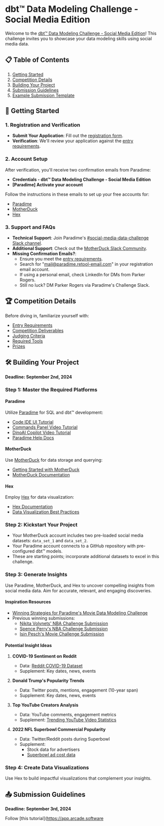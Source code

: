 # dbt™ Data Modeling Challenge - Social Media Edition

Welcome to the [dbt™ Data Modeling Challenge - Social Media Edition](https://www.paradime.io/dbt-data-modeling-challenge-social-edition)! This challenge invites you to showcase your data modeling skills using social media data.

## 📋 Table of Contents
1. [Getting Started](#-getting-started)
2. [Competition Details](#-competition-details)
3. [Building Your Project](#-building-your-project)
4. [Submission Guidelines](#-submission-guidelines)
5. [Example Submission Template](#-example-submission-template)

## 🚀 Getting Started

### 1. Registration and Verification
- **Submit Your Application**: Fill out the [registration form](https://www.paradime.io/dbt-data-modeling-challenge-movie-edition#div-registration-form).
- **Verification**: We'll review your application against the [entry requirements](https://www.paradime.io/dbt-data-modeling-challenge-movie-edition#div-how-it-works-2).

### 2. Account Setup
After verification, you'll receive two confirmation emails from Paradime:
- **Credentials - dbt™ Data Modeling Challenge - Social Media Edition**
- **[Paradime] Activate your account**

Follow the instructions in these emails to set up your free accounts for:
- [Paradime](https://www.paradime.io/)
- [MotherDuck](https://motherduck.com/)
- [Hex](https://hex.tech/)

### 3. Support and FAQs
- **Technical Support**: Join Paradime's [#social-media-data-challenge Slack channel](https://paradimers.slack.com/join/shared_invite/zt-1mzax4sb8-jgw~hXRlDHAx~KN0az18bw#/shared-invite/email).
- **Additional Support**: Check out the [MotherDuck Slack Community](https://join.slack.com/t/motherduckcommunity/shared_invite/zt-2hh1g7kec-Z9q8wLd_~alry9~VbMiVqA).
- **Missing Confirmation Emails?**: 
  - Ensure you meet the [entry requirements](https://www.paradime.io/dbt-data-modeling-challenge-movie-edition#div-how-it-works-2).
  - Search for "mail@paradime.retool-email.com" in your registration email account.
  - If using a personal email, check LinkedIn for DMs from Parker Rogers.
  - Still no luck? DM Parker Rogers via Paradime's Challenge Slack.

## 🏆 Competition Details

Before diving in, familiarize yourself with:
- [Entry Requirements](https://www.paradime.io/dbt-data-modeling-challenge-movie-edition#div-how-it-works-2)
- [Competition Deliverables](https://www.paradime.io/dbt-data-modeling-challenge-movie-edition#div-how-it-works-2)
- [Judging Criteria](https://www.paradime.io/dbt-data-modeling-challenge-movie-edition#div-how-it-works-2)
- [Required Tools](https://www.paradime.io/dbt-data-modeling-challenge-movie-edition#div-how-it-works-2)
- [Prizes](https://www.paradime.io/dbt-data-modeling-challenge-movie-edition#div-whats-in-it-for-you)

## 🛠 Building Your Project

**Deadline: September 2nd, 2024**

### Step 1: Master the Required Platforms

#### Paradime
Utilize [Paradime](https://www.paradime.io/) for SQL and dbt™ development:
- [Code IDE UI Tutorial](https://app.arcade.software/share/7kRyaYbPoGc5ofmJfmvY)
- [Commands Panel Video Tutorial](https://www.youtube.com/watch?v=wQtIn-tnnbg)
- [DinoAI Copilot Video Tutorial](https://www.youtube.com/watch?v=KqiosgQFsuk)
- [Paradime Help Docs](https://docs.paradime.io/app-help)

#### MotherDuck
Use [MotherDuck](https://motherduck.com/) for data storage and querying:
- [Getting Started with MotherDuck](https://motherduck.com/docs/getting-started/)
- [MotherDuck Documentation](https://motherduck.com/docs/)

#### Hex
Employ [Hex](https://hex.tech/) for data visualization:
- [Hex Documentation](https://learn.hex.tech/)
- [Data Visualization Best Practices](https://learn.hex.tech/tutorials/visualize-data)

### Step 2: Kickstart Your Project
- Your MotherDuck account includes two pre-loaded social media datasets: `data_set_1` and `data_set_2`.
- Your Paradime account connects to a GitHub repository with pre-configured dbt™ models.
- These are starting points; incorporate additional datasets to excel in this challenge.

### Step 3: Generate Insights
Use Paradime, MotherDuck, and Hex to uncover compelling insights from social media data. Aim for accurate, relevant, and engaging discoveries.

#### Inspiration Resources
- [Winning Strategies for Paradime's Movie Data Modeling Challenge](https://www.paradime.io/blog/winning-strategies-movie-challenge)
- Previous winning submissions:
  - [Nikita Volynets' NBA Challenge Submission](https://github.com/nikita-volynets/nba-challenge-dbt-paradime/blob/main/README.md)
  - [Spence Perry's NBA Challenge Submission](https://github.com/paradime-io/paradime-dbt-nba-data-challenge/blob/nba-spence-perry/README.md)
  - [Isin Pesch's Movie Challenge Submission](https://github.com/paradime-io/paradime-dbt-movie-challenge/blob/movie-isin-pesch-deel-com/README.md)

#### Potential Insight Ideas
1. **COVID-19 Sentiment on Reddit**
   - Data: [Reddit COVID-19 Dataset](https://www.kaggle.com/datasets/pavellexyr/the-reddit-covid-dataset)
   - Supplement: Key dates, news, events

2. **Donald Trump's Popularity Trends**
   - Data: Twitter posts, mentions, engagement (10-year span)
   - Supplement: Key dates, news, events

3. **Top YouTube Creators Analysis**
   - Data: YouTube comments, engagement metrics
   - Supplement: [Trending YouTube Video Statistics](https://www.kaggle.com/datasets/datasnaek/youtube-new?select=CAvideos.csv)

4. **2022 NFL Superbowl Commercial Popularity**
   - Data: Twitter/Reddit posts during Superbowl
   - Supplement: 
     - Stock data for advertisers
     - [Superbowl ad cost data](https://money.usnews.com/money/personal-finance/spending/articles/how-much-does-the-average-super-bowl-commercial-cost)

### Step 4: Create Data Visualizations
Use Hex to build impactful visualizations that complement your insights.

## 📤 Submission Guidelines

**Deadline: September 3rd, 2024**

Follow [this tutorial](https://app.arcade.software
